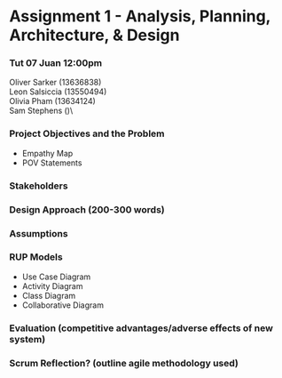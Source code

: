 # Assignment 1 - Analysis, Planning, Architecture, & Design
### Tut 07 Juan 12:00pm

Oliver Sarker (13636838)\
Leon Salsiccia (13550494)\
Olivia Pham (13634124)\
Sam Stephens ()\

### Project Objectives and the Problem
* Empathy Map
* POV Statements

### Stakeholders

### Design Approach (200-300 words)

### Assumptions

### RUP Models
* Use Case Diagram
* Activity Diagram
* Class Diagram
* Collaborative Diagram

### Evaluation (competitive advantages/adverse effects of new system)

### Scrum Reflection? (outline agile methodology used)
